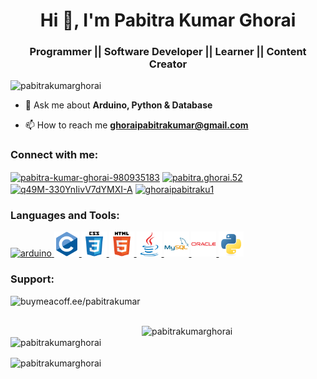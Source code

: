 <h1 align="center">Hi 👋, I'm Pabitra Kumar Ghorai</h1>
<h3 align="center">Programmer || Software Developer || Learner || Content Creator</h3>

<p align="left"> <img src="https://komarev.com/ghpvc/?username=pabitrakumarghorai&label=Profile%20views&color=0e75b6&style=flat" alt="pabitrakumarghorai" /> </p>

- 💬 Ask me about **Arduino, Python & Database**

- 📫 How to reach me **ghoraipabitrakumar@gmail.com**

<h3 align="left">Connect with me:</h3>
<p align="left">
<a href="https://linkedin.com/in/pabitra-kumar-ghorai-980935183" target="blank"><img align="center" src="https://raw.githubusercontent.com/rahuldkjain/github-profile-readme-generator/master/src/images/icons/Social/linked-in-alt.svg" alt="pabitra-kumar-ghorai-980935183" height="30" width="40" /></a>
<a href="https://fb.com/pabitra.ghorai.52" target="blank"><img align="center" src="https://raw.githubusercontent.com/rahuldkjain/github-profile-readme-generator/master/src/images/icons/Social/facebook.svg" alt="pabitra.ghorai.52" height="30" width="40" /></a>
<a href="https://www.youtube.com/c/ucrtivoexi27xfyjwjvux-3w" target="blank"><img align="center" src="https://raw.githubusercontent.com/rahuldkjain/github-profile-readme-generator/master/src/images/icons/Social/youtube.svg" alt="q49M-330YnIivV7dYMXI-A" height="30" width="40" /></a>
<a href="https://www.hackerrank.com/ghoraipabitraku1" target="blank"><img align="center" src="https://raw.githubusercontent.com/rahuldkjain/github-profile-readme-generator/master/src/images/icons/Social/hackerrank.svg" alt="ghoraipabitraku1" height="30" width="40" /></a>
</p>

<h3 align="left">Languages and Tools:</h3>
<p align="left"> <a href="https://www.arduino.cc/" target="_blank"> <img src="https://cdn.worldvectorlogo.com/logos/arduino-1.svg" alt="arduino" width="40" height="40"/> </a> <a href="https://www.cprogramming.com/" target="_blank"> <img src="https://raw.githubusercontent.com/devicons/devicon/master/icons/c/c-original.svg" alt="c" width="40" height="40"/> </a> <a href="https://www.w3schools.com/css/" target="_blank"> <img src="https://raw.githubusercontent.com/devicons/devicon/master/icons/css3/css3-original-wordmark.svg" alt="css3" width="40" height="40"/> </a> <a href="https://www.w3.org/html/" target="_blank"> <img src="https://raw.githubusercontent.com/devicons/devicon/master/icons/html5/html5-original-wordmark.svg" alt="html5" width="40" height="40"/> </a> <a href="https://www.java.com" target="_blank"> <img src="https://raw.githubusercontent.com/devicons/devicon/master/icons/java/java-original.svg" alt="java" width="40" height="40"/> </a> <a href="https://www.mysql.com/" target="_blank"> <img src="https://raw.githubusercontent.com/devicons/devicon/master/icons/mysql/mysql-original-wordmark.svg" alt="mysql" width="40" height="40"/> </a> <a href="https://www.oracle.com/" target="_blank"> <img src="https://raw.githubusercontent.com/devicons/devicon/master/icons/oracle/oracle-original.svg" alt="oracle" width="40" height="40"/> </a> <a href="https://www.python.org" target="_blank"> <img src="https://raw.githubusercontent.com/devicons/devicon/master/icons/python/python-original.svg" alt="python" width="40" height="40"/> </a> </p>

<h3 align="left">Support:</h3>
<p><a href="https://www.buymeacoffee.com/buymeacoff.ee/pabitrakumar"> <img align="left" src="https://cdn.buymeacoffee.com/buttons/v2/default-yellow.png" height="50" width="210" alt="buymeacoff.ee/pabitrakumar" /></a></p><br><br>

<p><img align="left" src="https://github-readme-stats.vercel.app/api/top-langs?username=pabitrakumarghorai&show_icons=true&locale=en&layout=compact" alt="pabitrakumarghorai" /></p>

<p>&nbsp;<img align="center" src="https://github-readme-stats.vercel.app/api?username=pabitrakumarghorai&show_icons=true&locale=en" alt="pabitrakumarghorai" /></p>

<p><img align="center" src="https://github-readme-streak-stats.herokuapp.com/?user=pabitrakumarghorai&" alt="pabitrakumarghorai" /></p>


